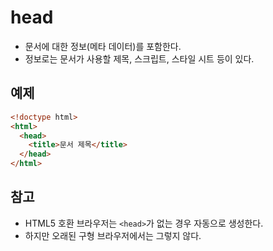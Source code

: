 # head

- 문서에 대한 정보(메타 데이터)를 포함한다.
- 정보로는 문서가 사용할 제목, 스크립트, 스타일 시트 등이 있다.

## 예제

```html
<!doctype html>
<html>
  <head>
    <title>문서 제목</title>
  </head>
</html>
```

## 참고

- HTML5 호환 브라우저는 `<head>`가 없는 경우 자동으로 생성한다.
- 하지만 오래된 구형 브라우저에서는 그렇지 않다.
